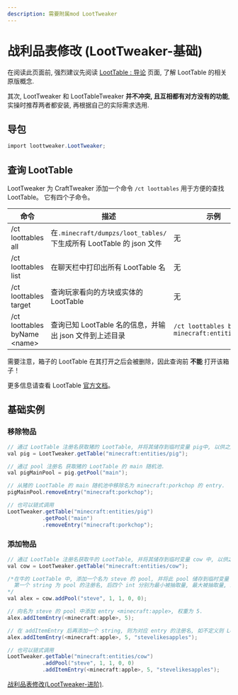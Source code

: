```yaml
---
description: 需要附属mod LootTweaker
---
```


# 战利品表修改 (LootTweaker-基础)

在阅读此页面前, 强烈建议先阅读 [LootTable : 导论](/easy/loottable-introduction.md) 页面, 了解 LootTable 的相关原版概念.

其次, LootTweaker 和 LootTableTweaker **并不冲突, 且互相都有对方没有的功能**, 实操时推荐两者都安装, 再根据自己的实际需求选用.

## 导包

```csharp
import loottweaker.LootTweaker;
```

## 查询 LootTable

LootTweaker 为 CraftTweaker 添加一个命令 `/ct loottables` 用于方便的查找 LootTable。
它有四个子命令。

| 命令                         | 描述                                                         | 示例                                           |
| ---------------------------- | ------------------------------------------------------------ | ---------------------------------------------- |
| /ct loottables all           | 在`.minecraft/dumpzs/loot_tables/`下生成所有 LootTable 的 json 文件 | 无                                             |
| /ct loottables list          | 在聊天栏中打印出所有 LootTable 名                            | 无                                             |
| /ct loottables target        | 查询玩家看向的方块或实体的 LootTable                         | 无                                             |
| /ct loottables byName \<name\> | 查询已知 LootTable 名的信息，并输出 json 文件到上述目录      | `/ct loottables byName minecraft:entities/pig` |

需要注意，箱子的 LootTable 在其打开之后会被删除，因此查询前 **不能** 打开该箱子！

更多信息请查看 LootTable [官方文档](https://loottweaker-docs.readthedocs.io/en/latest/index.html)。

## 基础实例

### 移除物品

```csharp
// 通过 LootTable 注册名获取猪的 LootTable, 并将其储存到临时变量 pig中, 以供之后调用.
val pig = LootTweaker.getTable("minecraft:entities/pig");

// 通过 pool 注册名 获取猪的 LootTable 的 main 随机池.
val pigMainPool = pig.getPool("main");

// 从猪的 LootTable 的 main 随机池中移除名为 minecraft:porkchop 的 entry.
pigMainPool.removeEntry("minecraft:porkchop");

// 也可以链式调用
LootTweaker.getTable("minecraft:entities/pig")
           .getPool("main")
           .removeEntry("minecraft:porkchop");
```

### 添加物品

```csharp
// 通过 LootTable 注册名获取牛的 LootTable, 并将其储存到临时变量 cow 中, 以供之后调用.
val cow = LootTweaker.getTable("minecraft:entities/cow");

/*在牛的 LootTable 中, 添加一个名为 steve 的 pool, 并将此 pool 储存到临时变量 alex 中, 以供之后调用.
  第一个 string 为 pool 的注册名, 后四个 int 分别为最小被抽取量, 最大被抽取量, 最小额外被抽取量, 最大额外被抽取量.
*/
val alex = cow.addPool("steve", 1, 1, 0, 0);

// 向名为 steve 的 pool 中添加 entry <minecraft:apple>, 权重为 5.
alex.addItemEntry(<minecraft:apple>, 5);

// 在 addItemEntry 后再添加一个 string, 则为对应 entry 的注册名, 如不定义则 LootTweaker 会自动生成一个.
alex.addItemEntry(<minecraft:apple>, 5, "stevelikesapples");

// 也可以链式调用
LootTweaker.getTable("minecraft:entities/cow")
           .addPool("steve", 1, 1, 0, 0)
           .addItemEntry(<minecraft:apple>, 5, "stevelikesapples");
```

[战利品表修改(LootTweaker-进阶)](/advanced/loottweaker-advanced.md).
